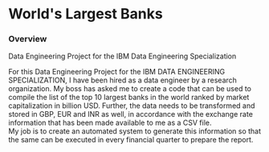 # World's Largest Banks

### Overview
 Data Engineering Project for the IBM Data Engineering Specialization
<p>
    For this Data Engineering Project for the IBM DATA ENGINEERING SPECIALIZATION, I have been hired as a data engineer by a research organization. My boss has asked me to create a code that can be used to compile the list of the top 10 largest banks in the world ranked by market capitalization in billion USD. Further, the data needs to be transformed and stored in GBP, EUR and INR as well, in accordance with the exchange rate information that has been made available to me as a CSV file.<br>
    My job is to create an automated system to generate this information so that the same can be executed in every financial quarter to prepare the report. <br>
</p>

